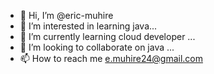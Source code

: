 - 👋 Hi, I’m @eric-muhire
- 👀 I’m interested in learning java...
- 🌱 I’m currently learning cloud developer ...
- 💞️ I’m looking to collaborate on java ...
- 📫 How to reach me e.muhire24@gmail.com

<!---
eric-muhire/eric-muhire is a ✨ special ✨ repository because its `README.md` (this file) appears on your GitHub profile.
You can click the Preview link to take a look at your changes.
--->
